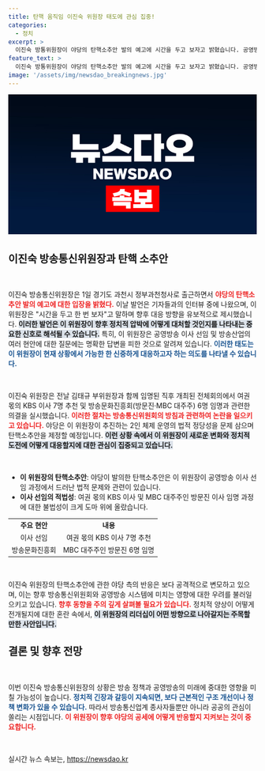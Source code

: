 ```yaml
---
title: 탄핵 움직임 이진숙 위원장 태도에 관심 집중!
categories:
  - 정치
excerpt: >
  이진숙 방통위원장이 야당의 탄핵소추안 발의 예고에 시간을 두고 보자고 밝혔습니다. 공영방송 이사 선임과 2인 체제의 논란 속, 그의 거취는 어떻게 될까요?
feature_text: >
  이진숙 방통위원장이 야당의 탄핵소추안 발의 예고에 시간을 두고 보자고 밝혔습니다. 공영방송 이사 선임과 2인 체제의 논란 속, 그의 거취는 어떻게 될까요?
image: '/assets/img/newsdao_breakingnews.jpg'
---
```


<p><img src="/assets/img/newsdao_breakingnews.jpg" alt="firstkoreanews 속보" /></p>

<h2 data-ke-size="size26">이진숙 방송통신위원장과 탄핵 소추안</h2>

<p data-ke-size="size16">&nbsp;</p>

<p>이진숙 방송통신위원장은 1일 경기도 과천시 정부과천청사로 출근하면서 <b><span style="color: #ee2323;">야당의 탄핵소추안 발의 예고에 대한 입장을 밝혔다.</span></b> 이날 발언은 기자들과의 인터뷰 중에 나왔으며, 이 위원장은 "시간을 두고 한 번 보자"고 말하며 향후 대응 방향을 유보적으로 제시했습니다. <b><span style="background-color: #21538527;">이러한 발언은 이 위원장이 향후 정치적 압박에 어떻게 대처할 것인지를 나타내는 중요한 신호로 해석될 수 있습니다.</span></b> 특히, 이 위원장은 공영방송 이사 선임 및 방송산업의 여러 현안에 대한 질문에는 명확한 답변을 피한 것으로 알려져 있습니다. <b><span style="color: #1a5490;">이러한 태도는 이 위원장이 현재 상황에서 가능한 한 신중하게 대응하고자 하는 의도를 나타낼 수 있습니다.</span></b></p>

<p data-ke-size="size16">&nbsp;</p>

<p>이진숙 위원장은 전날 김태규 부위원장과 함께 임명된 직후 개최된 전체회의에서 여권 몫의 KBS 이사 7명 추천 및 방송문화진흥회(방문진·MBC 대주주) 6명 임명과 관련한 의결을 실시했습니다. <b><span style="color: #ee2323;">이러한 절차는 방송통신위원회의 방침과 관련하여 논란을 일으키고 있습니다.</span></b> 야당은 이 위원장이 추진하는 2인 체제 운영의 법적 정당성을 문제 삼으며 탄핵소추안을 제정할 예정입니다. <b><span style="background-color: #21538527;">이런 상황 속에서 이 위원장이 새로운 변화와 정치적 도전에 어떻게 대응할지에 대한 관심이 집중되고 있습니다.</span></b></p>

<p data-ke-size="size16">&nbsp;</p>

<ul>
<li><strong>이 위원장의 탄핵소추안</strong>: 야당이 발의한 탄핵소추안은 이 위원장이 공영방송 이사 선임 과정에서 드러난 법적 문제와 관련이 있습니다. </li>
<li><strong>이사 선임의 적법성</strong>: 여권 몫의 KBS 이사 및 MBC 대주주인 방문진 이사 임명 과정에 대한 불법성이 크게 도마 위에 올랐습니다.</li>
</ul>

<table style="width: 100%; border-collapse: collapse;">
<tr>
<td style="text-align: center; height: 17px;"><b>주요 현안</b></td>
<td style="text-align: center; height: 17px;"><b>내용</b></td>
</tr>
<tr>
<td style="text-align: center; height: 17px;">이사 선임</td>
<td style="text-align: center; height: 17px;">여권 몫의 KBS 이사 7명 추천</td>
</tr>
<tr>
<td style="text-align: center; height: 17px;">방송문화진흥회</td>
<td style="text-align: center; height: 17px;">MBC 대주주인 방문진 6명 임명</td>
</tr>
</table>

<p data-ke-size="size16">&nbsp;</p>

<p>이진숙 위원장의 탄핵소추안에 관한 야당 측의 반응은 보다 공격적으로 변모하고 있으며, 이는 향후 방송통신위원회와 공영방송 시스템에 미치는 영향에 대한 우려를 불러일으키고 있습니다. <b><span style="color: #ee2323;">향후 동향을 주의 깊게 살펴볼 필요가 있습니다.</span></b> 정치적 양상이 어떻게 전개될지에 대한 혼란 속에서, <b><span style="background-color: #21538527;">이 위원장의 리더십이 어떤 방향으로 나아갈지는 주목할 만한 사안입니다.</span></b> </p>

<h2 data-ke-size="size26">결론 및 향후 전망</h2>

<p data-ke-size="size16">&nbsp;</p>

<p>이번 이진숙 방송통신위원장의 상황은 방송 정책과 공영방송의 미래에 중대한 영향을 미칠 가능성이 높습니다. <b><span style="color: #1a5490;">정치적 긴장과 갈등이 지속되면, 보다 근본적인 구조 개선이나 정책 변화가 있을 수 있습니다.</span></b> 따라서 방송통신업계 종사자들뿐만 아니라 공공의 관심이 쏠리는 시점입니다. <b><span style="color: #ee2323;">이 위원장이 향후 야당의 공세에 어떻게 반응할지 지켜보는 것이 중요합니다.</span></b> </p>

<p data-ke-size="size16">&nbsp;</p>
실시간 뉴스 속보는, <a href="https://newsdao.kr" rel="dofollow">https://newsdao.kr</a>


